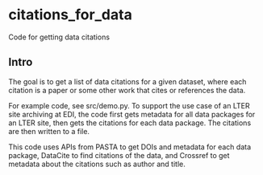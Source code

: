 # citations_for_data

Code for getting data citations

## Intro

The goal is to get a list of data citations for a given dataset, where each citation is a paper or some other work that cites or references the data.

For example code, see src/demo.py.  To support the use case of an LTER site archiving at EDI, the code first gets metadata for all data packages for an LTER site, then gets the citations for each data package. The citations are then written to a file.

This code uses APIs from PASTA to get DOIs and metadata for each data package, DataCite to find citations of the data, and Crossref to get metadata about the citations such as author and title.
